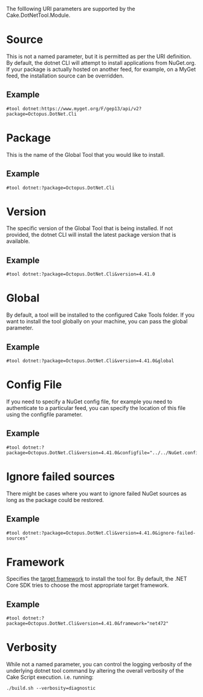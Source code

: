 The folllowing URI parameters are supported by the Cake.DotNetTool.Module.

# Source

This is not a named parameter, but it is permitted as per the URI definition.  By default, the dotnet CLI will attempt to install applications from NuGet.org.  If your package is actually hosted on another feed, for example, on a MyGet feed, the installation source can be overridden.

## Example

```
#tool dotnet:https://www.myget.org/F/gep13/api/v2?package=Octopus.DotNet.Cli
```

# Package

This is the name of the Global Tool that you would like to install.

## Example

```
#tool dotnet:?package=Octopus.DotNet.Cli
```

# Version

The specific version of the Global Tool that is being installed.  If not provided, the dotnet CLI will install the latest package version that is available.

## Example

```
#tool dotnet:?package=Octopus.DotNet.Cli&version=4.41.0
```

# Global

By default, a tool will be installed to the configured Cake Tools folder.  If you want to install the tool globally on your machine, you can pass the global parameter.

## Example

```
#tool dotnet:?package=Octopus.DotNet.Cli&version=4.41.0&global
```

# Config File

If you need to specify a NuGet config file, for example you need to authenticate to a particular feed, you can specify the location of this file using the configfile parameter.

## Example

```
#tool dotnet:?package=Octopus.DotNet.Cli&version=4.41.0&configfile="../../NuGet.config"
```

# Ignore failed sources

There might be cases where you want to ignore failed NuGet sources as long as the package could be restored.

## Example

```
#tool dotnet:?package=Octopus.DotNet.Cli&version=4.41.0&ignore-failed-sources"
```

# Framework

Specifies the [target framework](https://docs.microsoft.com/en-us/dotnet/standard/frameworks) to install the tool for. By default, the .NET Core SDK tries to choose the most appropriate target framework.

## Example

```
#tool dotnet:?package=Octopus.DotNet.Cli&version=4.41.0&framework="net472"
```

# Verbosity

While not a named parameter, you can control the logging verbosity of the underlying dotnet tool command by altering the overall verbosity of the Cake Script execution. i.e. running:

```
./build.sh --verbosity=diagnostic
```
